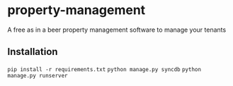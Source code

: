 property-management
===================

A free as in a beer property management software to manage your tenants

Installation
------------
`pip install -r requirements.txt`
`python manage.py syncdb`
`python manage.py runserver`
